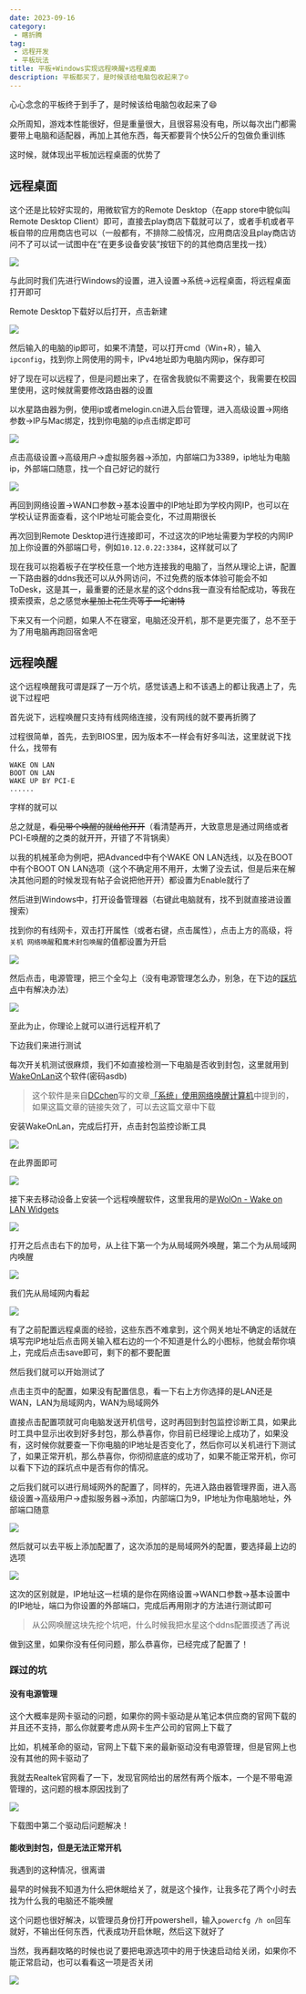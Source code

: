 ```yaml
---
date: 2023-09-16
category:
 - 瞎折腾
tag:
 - 远程开发
 - 平板玩法
title: 平板+Windows实现远程唤醒+远程桌面
description: 平板都买了，是时候该给电脑包收起来了☺️
---
```


心心念念的平板终于到手了，是时候该给电脑包收起来了:smile:

<!-- more -->

众所周知，游戏本性能很好，但是重量很大，且很容易没有电，所以每次出门都需要带上电脑和适配器，再加上其他东西，每天都要背个快5公斤的包做负重训练

这时候，就体现出平板加远程桌面的优势了

## 远程桌面

这个还是比较好实现的，用微软官方的Remote Desktop（在app store中貌似叫Remote Desktop Client）即可，直接去play商店下载就可以了，或者手机或者平板自带的应用商店也可以（一般都有，不排除二般情况，应用商店没且play商店访问不了可以试一试图中在“在更多设备安装”按钮下的的其他商店里找一找）

![](https://image.zekee.top/blog/remoteDesktopPlay.jpg)

与此同时我们先进行Windows的设置，进入设置->系统->远程桌面，将远程桌面打开即可

Remote Desktop下载好以后打开，点击新建

![](https://image.zekee.top/blog/add.jpg)

然后输入的电脑的ip即可，如果不清楚，可以打开cmd（Win+R），输入`ipconfig`，找到你上网使用的网卡，IPv4地址即为电脑内网ip，保存即可

好了现在可以远程了，但是问题出来了，在宿舍我貌似不需要这个，我需要在校园里使用，这时候就需要修改路由器的设置

以水星路由器为例，使用ip或者melogin.cn进入后台管理，进入高级设置->网络参数->IP与Mac绑定，找到你电脑的ip点击绑定即可

![](https://image.zekee.top/blog/ipandmac.jpg)

点击高级设置->高级用户->虚拟服务器->添加，内部端口为3389，ip地址为电脑ip，外部端口随意，找一个自己好记的就行

![](https://image.zekee.top/blog/xunifuwuqi.jpg)

再回到网络设置->WAN口参数->基本设置中的IP地址即为学校内网IP，也可以在学校认证界面查看，这个IP地址可能会变化，不过周期很长

再次回到Remote Desktop进行连接即可，不过这次的IP地址需要为学校的内网IP加上你设置的外部端口号，例如`10.12.0.22:3384`，这样就可以了

现在我可以抱着板子在学校任意一个地方连接我的电脑了，当然从理论上讲，配置一下路由器的ddns我还可以从外网访问，不过免费的版本体验可能会不如ToDesk，这是其一，最重要的还是水星的这个ddns我一直没有给配成功，等我在摸索摸索，总之感觉~~水星加上花生壳等于一坨谢特~~

下来又有一个问题，如果人不在寝室，电脑还没开机，那不是更完蛋了，总不至于为了用电脑再跑回宿舍吧

## 远程唤醒

这个远程唤醒我可谓是踩了一万个坑，感觉该遇上和不该遇上的都让我遇上了，先说下过程吧

首先说下，远程唤醒只支持有线网络连接，没有网线的就不要再折腾了

过程很简单，首先，去到BIOS里，因为版本不一样会有好多叫法，这里就说下找什么，找带有
```
WAKE ON LAN
BOOT ON LAN
WAKE UP BY PCI-E
......
```
字样的就可以

总之就是，~~看见带个唤醒的就给他开开~~（看清楚再开，大致意思是通过网络或者PCI-E唤醒的之类的就开开，开错了不背锅奥）

以我的机械革命为例吧，把Advanced中有个WAKE ON LAN选线，以及在BOOT中有个BOOT ON LAN选项（这个不确定用不用开，太懒了没去试，但是后来在解决其他问题的时候发现有帖子会说把他开开）都设置为Enable就行了

然后进到Windows中，打开设备管理器（右键此电脑就有，找不到就直接进设置搜索）

找到你的有线网卡，双击打开属性（或者右键，点击属性），点击上方的高级，将`关机 网络唤醒`和`魔术封包唤醒`的值都设置为开启

![](https://image.zekee.top/blog/advanced.jpg)

然后点击，电源管理，把三个全勾上（没有电源管理怎么办，别急，在下边的[踩坑点](https://zekee.top/posts/remote/remoteSet.html#踩过的坑)中有解决办法）

![](https://image.zekee.top/blog/batterySetting.jpg)

至此为止，你理论上就可以进行远程开机了

下边我们来进行测试

每次开关机测试很麻烦，我们不如直接检测一下电脑是否收到封包，这里就用到[WakeOnLan](https://wwro.lanzouq.com/i1pQK18t96sh)这个软件(密码asdb)

> 这个软件是来自[DCchen](https://www.zhihu.com/people/1565710276)写的文章[「系统」使用网络唤醒计算机](https://zhuanlan.zhihu.com/p/130717144)中提到的，如果这篇文章的链接失效了，可以去这篇文章中下载

安装WakeOnLan，完成后打开，点击封包监控诊断工具

![](https://image.zekee.top/blog/wol.jpg)

在此界面即可

![](https://image.zekee.top/blog/wolwatch.jpg)

接下来去移动设备上安装一个远程唤醒软件，这里我用的是[WolOn - Wake on LAN Widgets](https://play.google.com/store/apps/details?id=com.bitklog.wolon&hl=zh-cn)

![](https://image.zekee.top/blog/wolon.jpg)

打开之后点击右下的加号，从上往下第一个为从局域网外唤醒，第二个为从局域网内唤醒

![](https://image.zekee.top/blog/wolstart.jpg)

我们先从局域网内看起

![](https://image.zekee.top/blog/wolonlanconfig.jpg)

有了之前配置远程桌面的经验，这些东西不难拿到，这个网关地址不确定的话就在填写完IP地址后点击网关输入框右边的一个不知道是什么的小图标，他就会帮你填上，完成后点击save即可，剩下的都不要配置

然后我们就可以开始测试了

点击主页中的配置，如果没有配置信息，看一下右上方你选择的是LAN还是WAN，LAN为局域网内，WAN为局域网外

直接点击配置项就可向电脑发送开机信号，这时再回到封包监控诊断工具，如果此时工具中显示出收到好多封包，那么恭喜你，你目前已经理论上成功了，如果没有，这时候你就要查一下你电脑的IP地址是否变化了，然后你可以关机进行下测试了，如果正常开机，那么恭喜你，你彻彻底底的成功了，如果不能正常开机，你可以看下下边的踩坑点中是否有你的情况。

之后我们就可以进行局域网外的配置了，同样的，先进入路由器管理界面，进入高级设置->高级用户->虚拟服务器->添加，内部端口为9，IP地址为你电脑地址，外部端口随意

![](https://image.zekee.top/blog/wolrouterconfig.jpg)

然后就可以去平板上添加配置了，这次添加的是局域网外的配置，要选择最上边的选项

![](https://image.zekee.top/blog/wolwanconfig.jpg)

这次的区别就是，IP地址这一栏填的是你在网络设置->WAN口参数->基本设置中的IP地址，端口为你设置的外部端口，完成后再用刚才的方法进行测试即可

> 从公网唤醒这块先挖个坑吧，什么时候我把水星这个ddns配置摸透了再说

做到这里，如果你没有任何问题，那么恭喜你，已经完成了配置了！

### 踩过的坑

#### 没有电源管理

这个大概率是网卡驱动的问题，如果你的网卡驱动是从笔记本供应商的官网下载的并且还不支持，那么你就要考虑从网卡生产公司的官网上下载了

比如，机械革命的驱动，官网上下载下来的最新驱动没有电源管理，但是官网上也没有其他的网卡驱动了

我就去Realtek官网看了一下，发现官网给出的居然有两个版本，一个是不带电源管理的，这问题的根本原因找到了

![](https://image.zekee.top/blog/realtek.png)

下载图中第二个驱动后问题解决！

#### 能收到封包，但是无法正常开机

我遇到的这种情况，很离谱

最早的时候我不知道为什么把休眠给关了，就是这个操作，让我多花了两个小时去找为什么我的电脑还不能唤醒

这个问题也很好解决，以管理员身份打开powershell，输入`powercfg /h on`回车就好，不输出任何东西，代表成功开启休眠，然后这下就好了

当然，我再翻攻略的时候也说了要把电源选项中的用于快速启动给关闭，如果你不能正常启动，也可以看看这一项是否关闭

![](https://image.zekee.top/blog/controlsettings.jpg)